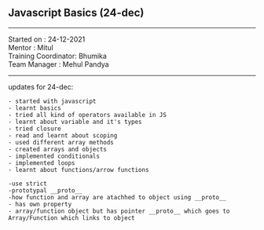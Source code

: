 ## Javascript Basics (24-dec)

<hr>
Started on : 24-12-2021<br>
Mentor : Mitul <br>
Training Coordinator: Bhumika<br>
Team Manager : Mehul Pandya
<hr>

updates for 24-dec: <br>
    
    - started with javascript
    - learnt basics
    - tried all kind of operators available in JS
    - learnt about variable and it's types
    - tried closure
    - read and learnt about scoping
    - used different array methods
    - created arrays and objects
    - implemented conditionals
    - implemented loops
    - learnt about functions/arrow functions

    -use strict
    -prototypal __proto__
    -how function and array are atachhed to object using __proto__
    - has own property
    - array/function object but has pointer __proto__ which goes to Array/Function which links to object